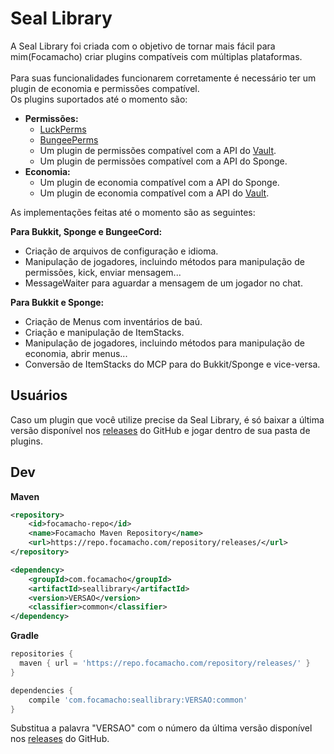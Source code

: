# Seal Library
A Seal Library foi criada com o objetivo de tornar mais fácil para mim(Focamacho) criar plugins compatíveis com múltiplas plataformas.<br><br>
Para suas funcionalidades funcionarem corretamente é necessário ter um plugin de economia e permissões compatível.<br>
Os plugins suportados até o momento são:
- **Permissões:**
  - [LuckPerms](https://luckperms.net/)
  - [BungeePerms](https://www.spigotmc.org/resources/bungeeperms.25/)
  - Um plugin de permissões compatível com a API do [Vault](https://www.spigotmc.org/resources/vault.34315/).
  - Um plugin de permissões compatível com a API do Sponge.
- **Economia:**
  - Um plugin de economia compatível com a API do Sponge.
  - Um plugin de economia compatível com a API do [Vault](https://www.spigotmc.org/resources/vault.34315/).

As implementações feitas até o momento são as seguintes:

**Para Bukkit, Sponge e BungeeCord:**
- Criação de arquivos de configuração e idioma.
- Manipulação de jogadores, incluindo métodos para manipulação de permissões, kick, enviar mensagem...
- MessageWaiter para aguardar a mensagem de um jogador no chat.

**Para Bukkit e Sponge:**
- Criação de Menus com inventários de baú.
- Criação e manipulação de ItemStacks.
- Manipulação de jogadores, incluindo métodos para manipulação de economia, abrir menus...
- Conversão de ItemStacks do MCP para do Bukkit/Sponge e vice-versa.

## Usuários
Caso um plugin que você utilize precise da Seal Library, é só baixar a última versão disponível nos [releases](https://github.com/Seal-Island/Seal-Library/releases) do GitHub e jogar dentro de sua pasta de plugins.
## Dev
**Maven**
```xml
<repository>
    <id>focamacho-repo</id>
    <name>Focamacho Maven Repository</name>
    <url>https://repo.focamacho.com/repository/releases/</url>
</repository>
```
```xml
<dependency>
    <groupId>com.focamacho</groupId>
    <artifactId>seallibrary</artifactId>
    <version>VERSAO</version>
    <classifier>common</classifier>
</dependency>
```

**Gradle**
```groovy
repositories {
  maven { url = 'https://repo.focamacho.com/repository/releases/' }
}

dependencies {
    compile 'com.focamacho:seallibrary:VERSAO:common'
}
```
Substitua a palavra "VERSAO" com o número da última versão disponível nos [releases](https://github.com/Seal-Island/Seal-Library/releases) do GitHub.